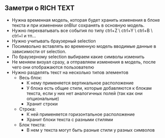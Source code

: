 ## Заметри о RICH TEXT

 - Нужна временная модель, которая будет хранить изменения в блоке текста и при изменении onBlur сохранять в основную модель.
 - Нужно перехватывать все события по типу ctrl+Z \ ctrl+Y \ ctrl+B \ ctrl+I и тп...
 - Нужно учитывать браузерный selection
 - Посимвольно вставлять во временную модель вводимые данные в зависимости от selection.
 - По браузерному selection выбираем какие символы изменить
 - Не меняем визуал сразу, а отправляем изменения в модель, после чего они отображаются пользователю
 - Нужно разделять текст на несколько типов элементов
   - Весь блок:
     - К нему применяется вертикальное расположение
     - У блока есть общие стили, которые добавляются к блокам текста, если у них нет аналогичных полей (так как они опциональные)
     - Хранит строки
   - Строка: 
     - К ней применяется горизонтальное расположение
     - Хранит блоки текста с разными стилями
   - Блок текста:
     - В нем у текста могут быть разные стили у разных символов